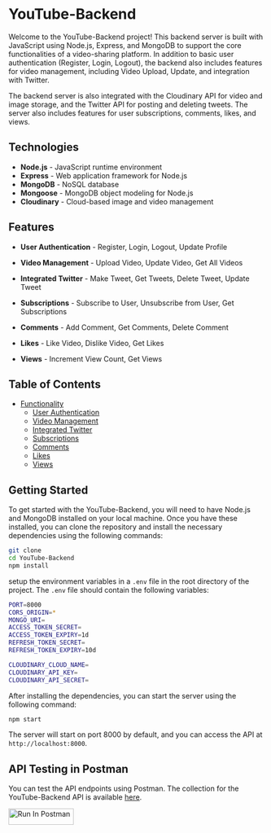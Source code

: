 # YouTube-Backend

Welcome to the YouTube-Backend project! This backend server is built with JavaScript using Node.js, Express, and MongoDB to support the core functionalities of a video-sharing platform. In addition to basic user authentication (Register, Login, Logout), the backend also includes features for video management, including Video Upload, Update, and integration with Twitter.

The backend server is also integrated with the Cloudinary API for video and image storage, and the Twitter API for posting and deleting tweets. The server also includes features for user subscriptions, comments, likes, and views.


## Technologies

- **Node.js** - JavaScript runtime environment
- **Express** - Web application framework for Node.js
- **MongoDB** - NoSQL database
- **Mongoose** - MongoDB object modeling for Node.js
- **Cloudinary** - Cloud-based image and video management

## Features

- **User Authentication** - Register, Login, Logout, Update Profile

- **Video Management** - Upload Video, Update Video, Get All Videos

- **Integrated Twitter** - Make Tweet, Get Tweets, Delete Tweet, Update Tweet

- **Subscriptions** - Subscribe to User, Unsubscribe from User, Get Subscriptions

- **Comments** - Add Comment, Get Comments, Delete Comment

- **Likes** - Like Video, Dislike Video, Get Likes

- **Views** - Increment View Count, Get Views


## Table of Contents

- [Functionality](#functionality)
  - [User Authentication](#user-authentication)
  - [Video Management](#video-management)
  - [Integrated Twitter](#integrated-twitter)
  - [Subscriptions](#subscriptions)
  - [Comments](#comments)
  - [Likes](#likes)
  - [Views](#views)


## Getting Started

To get started with the YouTube-Backend, you will need to have Node.js and MongoDB installed on your local machine. Once you have these installed, you can clone the repository and install the necessary dependencies using the following commands:

```bash
git clone
cd YouTube-Backend
npm install
```

setup the environment variables in a `.env` file in the root directory of the project. The `.env` file should contain the following variables:

```bash
PORT=8000
CORS_ORIGIN=*
MONGO_URI=
ACCESS_TOKEN_SECRET=
ACCESS_TOKEN_EXPIRY=1d
REFRESH_TOKEN_SECRET=
REFRESH_TOKEN_EXPIRY=10d

CLOUDINARY_CLOUD_NAME=
CLOUDINARY_API_KEY=
CLOUDINARY_API_SECRET=

```

After installing the dependencies, you can start the server using the following command:

```bash
npm start
```

The server will start on port 8000 by default, and you can access the API at `http://localhost:8000`.


## API Testing in Postman 

You can test the API endpoints using Postman. The collection for the YouTube-Backend API is available [here](https://app.getpostman.com/run-collection/17782799-ac111c2f-1d2c-45fa-8cd1-6c02449a7cec?action=collection%2Ffork&source=rip_markdown&collection-url=entityId%3D17782799-ac111c2f-1d2c-45fa-8cd1-6c02449a7cec%26entityType%3Dcollection%26workspaceId%3D2a982456-769e-4637-b969-5a17dae5e283).

[<img src="https://run.pstmn.io/button.svg" alt="Run In Postman" style="width: 128px; height: 32px;">](https://app.getpostman.com/run-collection/17782799-ac111c2f-1d2c-45fa-8cd1-6c02449a7cec?action=collection%2Ffork&source=rip_markdown&collection-url=entityId%3D17782799-ac111c2f-1d2c-45fa-8cd1-6c02449a7cec%26entityType%3Dcollection%26workspaceId%3D2a982456-769e-4637-b969-5a17dae5e283)


